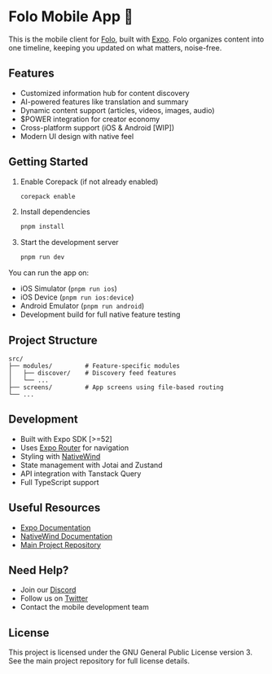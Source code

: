 # Folo Mobile App 📱

This is the mobile client for [Folo](https://app.folo.is), built with [Expo](https://expo.dev). Folo organizes content into one timeline, keeping you updated on what matters, noise-free.

## Features

- Customized information hub for content discovery
- AI-powered features like translation and summary
- Dynamic content support (articles, videos, images, audio)
- $POWER integration for creator economy
- Cross-platform support (iOS & Android [WIP])
- Modern UI design with native feel

## Getting Started

1. Enable Corepack (if not already enabled)

   ```bash
   corepack enable
   ```

2. Install dependencies

   ```bash
   pnpm install
   ```

3. Start the development server
   ```bash
   pnpm run dev
   ```

You can run the app on:

- iOS Simulator (`pnpm run ios`)
- iOS Device (`pnpm run ios:device`)
- Android Emulator (`pnpm run android`)
- Development build for full native feature testing

## Project Structure

```
src/
├── modules/         # Feature-specific modules
│   ├── discover/    # Discovery feed features
│   └── ...
├── screens/         # App screens using file-based routing
└── ...
```

## Development

- Built with Expo SDK [>=52]
- Uses [Expo Router](https://docs.expo.dev/router/introduction/) for navigation
- Styling with [NativeWind](https://www.nativewind.dev/)
- State management with Jotai and Zustand
- API integration with Tanstack Query
- Full TypeScript support

## Useful Resources

- [Expo Documentation](https://docs.expo.dev/)
- [NativeWind Documentation](https://www.nativewind.dev/)
- [Main Project Repository](https://github.com/RSSNext/Follow)

## Need Help?

- Join our [Discord](https://discord.gg/followapp)
- Follow us on [Twitter](https://x.com/folo_is)
- Contact the mobile development team

## License

This project is licensed under the GNU General Public License version 3. See the main project repository for full license details.
